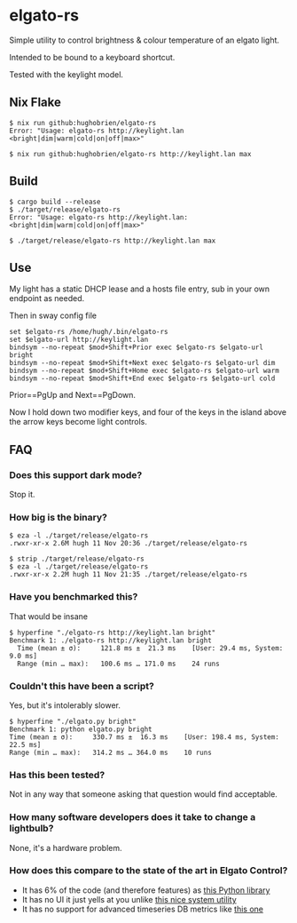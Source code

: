 # elgato-rs
Simple utility to control brightness & colour temperature of an elgato light.

Intended to be bound to a keyboard shortcut.

Tested with the keylight model.

## Nix Flake
```shell
$ nix run github:hughobrien/elgato-rs                                            
Error: "Usage: elgato-rs http://keylight.lan <bright|dim|warm|cold|on|off|max>"

$ nix run github:hughobrien/elgato-rs http://keylight.lan max
```

## Build
```shell
$ cargo build --release
$ ./target/release/elgato-rs
Error: "Usage: elgato-rs http://keylight.lan: <bright|dim|warm|cold|on|off|max>"

$ ./target/release/elgato-rs http://keylight.lan max
```

## Use
My light has a static DHCP lease and a hosts file entry, sub in your own endpoint as needed.

Then in sway config file
```config
set $elgato-rs /home/hugh/.bin/elgato-rs
set $elgato-url http://keylight.lan
bindsym --no-repeat $mod+Shift+Prior exec $elgato-rs $elgato-url bright
bindsym --no-repeat $mod+Shift+Next exec $elgato-rs $elgato-url dim
bindsym --no-repeat $mod+Shift+Home exec $elgato-rs $elgato-url warm
bindsym --no-repeat $mod+Shift+End exec $elgato-rs $elgato-url cold
```

Prior==PgUp and Next==PgDown.

Now I hold down two modifier keys, and four of the keys in the island above the arrow keys become light controls.


## FAQ
### Does this support dark mode?
Stop it.

### How big is the binary?
```
$ eza -l ./target/release/elgato-rs
.rwxr-xr-x 2.6M hugh 11 Nov 20:36 ./target/release/elgato-rs

$ strip ./target/release/elgato-rs 
$ eza -l ./target/release/elgato-rs
.rwxr-xr-x 2.2M hugh 11 Nov 21:35 ./target/release/elgato-rs
```

### Have you benchmarked this?
That would be insane
```
$ hyperfine "./elgato-rs http://keylight.lan bright"
Benchmark 1: ./elgato-rs http://keylight.lan bright
  Time (mean ± σ):     121.8 ms ±  21.3 ms    [User: 29.4 ms, System: 9.0 ms]
  Range (min … max):   100.6 ms … 171.0 ms    24 runs
```

### Couldn't this have been a script?
Yes, but it's intolerably slower.
```
$ hyperfine "./elgato.py bright"
Benchmark 1: python elgato.py bright
Time (mean ± σ):     330.7 ms ±  16.3 ms    [User: 198.4 ms, System: 22.5 ms]
Range (min … max):   314.2 ms … 364.0 ms    10 runs
```

### Has this been tested?
Not in any way that someone asking that question would find acceptable.

### How many software developers does it take to change a lightbulb?
None, it's a hardware problem.

### How does this compare to the state of the art in Elgato Control?
* It has 6% of the code (and therefore features) as [this Python library](https://github.com/frenck/python-elgato)
* It has no UI it just yells at you unlike [this nice system utility](https://github.com/mschneider82/keylight-control)
* It has no support for advanced timeseries DB metrics like [this one](https://github.com/mdlayher/keylight_exporter)
